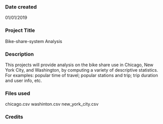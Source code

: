 ### Date created
01/01/2019

### Project Title
Bike-share-system Analysis 

### Description
This projects will provide analysis on the bike share use in Chicago, New York City, and Washington, by computing a variety of descriptive statistics. For examples: popular time of travel; popular stations and trip; trip duration and user info, etc.

### Files used
chicago.csv
washinton.csv
new_york_city.csv



### Credits